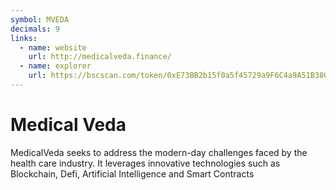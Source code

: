 ```yaml
---
symbol: MVEDA
decimals: 9
links:
  - name: website
    url: http://medicalveda.finance/
  - name: explorer
    url: https://bscscan.com/token/0xE73BB2b15f0a5f45729a9F6C4a9A51B380Bf0dFf
---
```


# Medical Veda

MedicalVeda seeks to address the modern-day challenges faced by the health care industry. It leverages innovative technologies such as Blockchain, Defi, Artificial Intelligence and Smart Contracts
